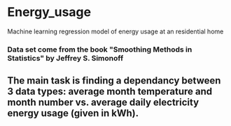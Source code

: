 # Energy_usage
Machine learning regression model of energy usage at an residential home

### Data set come from the book "Smoothing Methods in Statistics" by Jeffrey S. Simonoff

## The main task is finding a dependancy between 3 data types: average month temperature and month number vs. average daily electricity energy usage (given in kWh).
